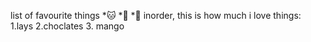 list of favourite things
*🐱
*👀
*🌹
inorder, this is how much i love things:
1.lays 
2.choclates
3. mango



